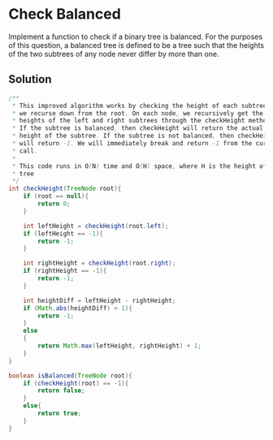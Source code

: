 # Check Balanced

Implement a function to check if a binary tree is balanced. For the purposes of this question, a balanced tree is defined to be a tree such that the heights of the two subtrees of any node never differ by more than one.

## Solution

```java
/**
 * This improved algorithm works by checking the height of each subtree as
 * we recurse down from the root. On each node, we recursively get the
 * heights of the left and right subtrees through the checkHeight method.
 * If the subtree is balanced, then checkHeight will return the actual
 * height of the subtree. If the subtree is not balanced, then checkHeight
 * will return -1. We will immediately break and return -1 from the current
 * call.
 *
 * This code runs in O(N) time and O(H) space, where H is the height of the
 * tree
 */
int checkHeight(TreeNode root){
    if (root == null){
        return 0;
    }

    int leftHeight = checkHeight(root.left);
    if (leftHeight == -1){
        return -1;
    }

    int rightHeight = checkHeight(root.right);
    if (rightHeight == -1){
        return -1;
    }

    int heightDiff = leftHeight - rightHeight;
    if (Math.abs(heightDiff) > 1){
        return -1;
    }
    else
    {
        return Math.max(leftHeight, rightHeight) + 1;
    }
}

boolean isBalanced(TreeNode root){
    if (checkHeight(root) == -1){
        return false;
    }
    else{
        return true;
    }
}
```